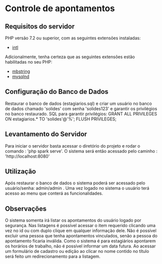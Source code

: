 # Controle de apontamentos

## Requisitos do servidor
PHP versão 7.2 ou superior, com as seguintes extensões instaladas: 

- [intl](http://php.net/manual/en/intl.requirements.php)

Adicionalmente, tenha certeza que as seguintes extensões estão habilitadas no seu PHP:

- [mbstring](http://php.net/manual/en/mbstring.installation.php)
- [mysqlnd](http://php.net/manual/en/mysqlnd.install.php)

## Configuração do Banco de Dados
Restaurar o banco de dados (estagiarios.sql) e criar um usuário no banco de dados chamado 'solides' com senha 'solides123' e garantir os privilégios no banco restaurado.
SQL para garantir privilégios:
    GRANT ALL PRIVILEGES ON estagiarios.* TO 'solides'@'%';
    FLUSH PRIVILEGES;

## Levantamento do Servidor
Para iniciar o servidor basta acessar o diretório do projeto e rodar o comando : 'php spark serve'.
O sistema será então acessado pelo caminho : 'http://localhost:8080'

## Utilização
Após restaurar o banco de dados o sistema poderá ser acessado pelo usuário/senha: admin/admin .
Uma vez logado no sistema o usuário terá acesso ao menu que conterá as funcionalidades.

## Observações
O sistema somenta irá listar os apontamentos do usuário logado por segurança.
Nas listagens é possível acessar o item requerido clicando uma vez no id ou com duplo clique em qualquer informação dele.
Não é possível excluir uma pessoa que tenha apontamentos vinculados, senão a pessoa do apontamento ficaria inválida.
Como o sistema é para estagiários apontarem os horários de trabalho, não é possível informar um data futura.
Ao acessar um formulário de cadastro ou edição ao clicar no nome contido no título será feito um redirecionamento para a listagem.
